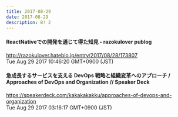 ```yaml
---
title: 2017-08-29
date: 2017-08-29
description: B! 2
---
```


#### ReactNativeでの開発を通じて得た知見 - razokulover publog
http://razokulover.hateblo.jp/entry/2017/08/28/173807<br>
Tue Aug 29 2017 10:46:20 GMT+0900 (JST)<br>


#### 急成長するサービスを支える DevOps 戦略と組織変革へのアプローチ / Approaches of DevOps and Organization // Speaker Deck
https://speakerdeck.com/kakakakakku/approaches-of-devops-and-organization<br>
Tue Aug 29 2017 03:16:17 GMT+0900 (JST)<br>


